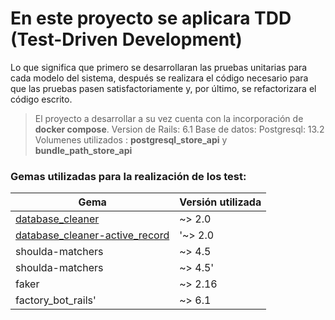 # En este proyecto se aplicara TDD (Test-Driven Development)

Lo que significa que primero se desarrollaran las pruebas unitarias para cada modelo del sistema, después se realizara el código necesario para que las pruebas pasen satisfactoriamente y, por último,  se refactorizara  el código escrito.

    

> El proyecto a desarrollar a su vez cuenta con la incorporación de **docker compose**. 
> Version de Rails: 6.1
> Base de datos: Postgresql: 13.2
> Volumenes utilizados : **postgresql_store_api**  y **bundle_path_store_api**


###  Gemas utilizadas para la realización de los test:
|Gema | Versión utilizada|
|--|--|
| [database_cleaner](https://github.com/DatabaseCleaner/database_cleaner)  | ~> 2.0 |
|[database_cleaner-active_record](https://github.com/DatabaseCleaner/database_cleaner-active_record)|'~> 2.0|
|shoulda-matchers|~> 4.5|
|shoulda-matchers|~> 4.5'|
|faker|~> 2.16|
|factory_bot_rails'|~> 6.1|

